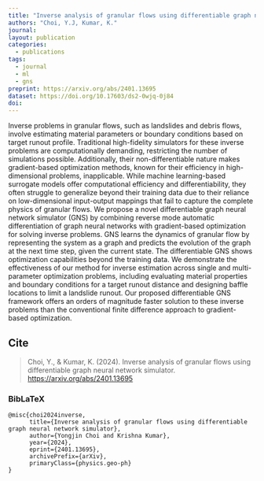```yaml
---
title: "Inverse analysis of granular flows using differentiable graph neural network simulator"
authors: "Choi, Y.J, Kumar, K."
journal: 
layout: publication
categories: 
  - publications
tags:
  - journal
  - ml
  - gns
preprint: https://arxiv.org/abs/2401.13695
dataset: https://doi.org/10.17603/ds2-0wjq-0j84
doi: 
---
```


Inverse problems in granular flows, such as landslides and debris flows, involve estimating material parameters or boundary conditions based on target runout profile. Traditional high-fidelity simulators for these inverse problems are computationally demanding, restricting the number of simulations possible. Additionally, their non-differentiable nature makes gradient-based optimization methods, known for their efficiency in high-dimensional problems, inapplicable. While machine learning-based surrogate models offer computational efficiency and differentiability, they often struggle to generalize beyond their training data due to their reliance on low-dimensional input-output mappings that fail to capture the complete physics of granular flows. We propose a novel differentiable graph neural network simulator (GNS) by combining reverse mode automatic differentiation of graph neural networks with gradient-based optimization for solving inverse problems. GNS learns the dynamics of granular flow by representing the system as a graph and predicts the evolution of the graph at the next time step, given the current state. The differentiable GNS shows optimization capabilities beyond the training data. We demonstrate the effectiveness of our method for inverse estimation across single and multi-parameter optimization problems, including evaluating material properties and boundary conditions for a target runout distance and designing baffle locations to limit a landslide runout. Our proposed differentiable GNS framework offers an orders of magnitude faster solution to these inverse problems than the conventional finite difference approach to gradient-based optimization.

## Cite

> Choi, Y., & Kumar, K. (2024). Inverse analysis of granular flows using differentiable graph neural network simulator. https://arxiv.org/abs/2401.13695

### BibLaTeX

```BibLaTeX
@misc{choi2024inverse,
      title={Inverse analysis of granular flows using differentiable graph neural network simulator}, 
      author={Yongjin Choi and Krishna Kumar},
      year={2024},
      eprint={2401.13695},
      archivePrefix={arXiv},
      primaryClass={physics.geo-ph}
}
```
